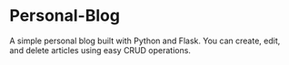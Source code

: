 # Personal-Blog
A simple personal blog built with Python and Flask. You can create, edit, and delete articles using easy CRUD operations.
